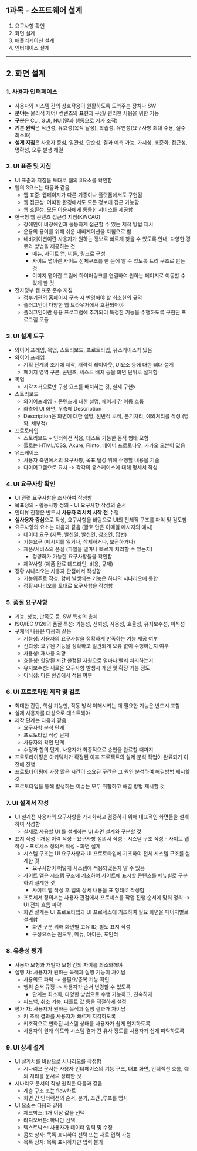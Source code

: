 ## 1과목 - 소프트웨어 설계





1. 요구사항 확인
2. 화면 설계
3. 애플리케이션 설계
4. 인터페이스 설계

---





## 2. 화면 설계

### 1. 사용자 인터페이스

- 사용자와 시스템 간의 상호작용이 원활하도록 도와주는 장치나 SW
- **분야**는 물리적 제어/ 컨텐츠의 표현과 구성/ 편리한 사용을 위한 기능
- **구분**은 CLI, GUI, NUI(말과 행동으로 기가 조작)
- **기본 원칙**은 직관성, 유효성(목적 달성), 학습성, 유연성(요구사항 최대 수용, 실수 최소화)
- **설계 지침**은 사용자 중심, 일관성, 단순성, 결과 예측 가능, 가시성, 표준화, 접근성, 명확성, 오류 발생 해결





### 2. UI 표준 및 지침

- UI 표준과 지침을 토대로 웹의 3요소를 확인함
- 웹의 3요소는 다음과 같음
  - 웹 표준: 웹페이지가 다른 기종이나 플랫폼에서도 구현됨
  - 웹 접근성: 어떠한 환경에서도 모든 정보에 접근 가능함
  - 웹 호환성: 모든 이용자에게 동등한 서비스를 제공함
- 한국형 웹 콘텐츠 접근성 지침(KWCAG)
  - 장애인이 비장애인과 동등하게 접근할 수 있는 제작 방법 제시
  - 운용의 용이를 위해 쉬운 내비게이션을 지침으로 함
  - 네비게이션이란 사용자가 원하는 정보로 빠르게 찾을 수 있도록 안내, 다양한 경로와 방법을 제공하는 것
    - 메뉴, 사이트 맵, 버튼, 링크로 구성
    - 사이트 맵이란 사이트 전체구조를 한 눈에 알 수 있도록 트리 구조로 만든 것
    - 이미지 맵이란 그림에 하이퍼링크를 연결하여 원하는 페이지로 이동할 수 있게 한 것
- 전자정부 웹 표준 준수 지침
  - 정부기관의 홈페이지 구축 시 반영해야 할 최소한의 규약
  - 플러그인이 다양한 웹 브라우저에서 호환되어야
  - 플러그인이란 응용 프로그램에 추가되어 특정한 기능을 수행하도록 구현된 프로그램 모듈





### 3. UI 설계 도구

- 와이어 프레임, 목업, 스토리보드, 프로토타입, 유스케이스가 있음
- 와이어 프레임
  - 기획 단계의 초기에 제작, 개략적 레이아웃, UI요소 등에 대한 뼈대 설계
  - 페이지 영역 구분, 콘텐츠, 텍스트 배치 등을 화면 단위로 설계함
- 목업
  - 시각ㅈ거으로만 구성 요소를 배치하는 것, 실제 구현x
- 스토리보드
  - 와이어프레임 + 콘텐츠에 대한 설명, 페이지 간 이동 흐름
  - 좌측에 UI 화면, 우측에 Description
  - Description은 화면에 대한 설명, 전반적 로직, 분기처리, 예외처리를 작성 (명확, 세부적)
- 프로토타입
  - 스토리보드 + 인터렉션 적용, 테스트 가능한 동적 형태 모형
  - 툴로는 HTML/CSS, Axure, Flinto, 네이버 프로토나우, 카카오 오븐이 있음
- 유스케이스
  - 사용자 측면에서의 요구사항, 목표 달성 위해 수행할 내용을 기술
  - 다이어그램으로 묘사 -> 각각의 유스케이스에 대해 명세서 작성





### 4. UI 요구사항 확인

- UI 관련 요구사항을 조사하여 작성함
- 목표정의 - 활동사항 정의 - UI 요구사항 작성의 순서
- 인터뷰 진행은 반드시 **사용자 리서치 시작 전** 수행
- **실사용자 중심**으로 작성, 요구사항을 바탕으로 UI의 전체적 구조를 파악 및 검토함
- 요구사항의 요소는 다음과 같음 (괄호 안은 이메일 메시지의 예시)
  - 데이터 요구 (제목, 발신일, 발신인, 참조인, 답변)
  - 기능요구 (메시지를 읽거나, 삭제하거나, 보관하거나)
  - 제품/서비스의 품질 (파일을 얼마나 빠르게 처리할 수 있는지)
    - 정량화가 가능한 요구사항들을 확인함
  - 제약사항 (제품 완료 데드라인, 비용, 규제)
- 정황 시나리오는 사용자 관점에서 작성함
  - 기능위주로 작성, 함께 발생되는 기능은 하나의 시나리오에 통합
  - 정황시나리오를 토대로 요구사항을 작성함





### 5. 품질 요구사항

- 기능, 성능, 만족도 등. SW 특성의 총체
- ISO/IEC 9126의 품질 특성: 기능성, 신뢰성, 사용성, 효율성, 유지보수성, 이식성
- 구체적 내용은 다음과 같음
  - 기능성: 사용자의 요구사항을 정확하게 만족하는 기능 제공 여부
  - 신뢰성: 요구된 기능을 정확하고 일관되게 오류 없이 수행하는지 여부
  - 사용성: 재사용 의향
  - 효율성: 할당된 시간 한정된 자원으로 얼마나 빨리 처리하는지
  - 유지보수성: 새로운 요구사항 발생시 개선 및 확장 가능 정도
  - 이식성: 다른 환경에서 적용 여부





### 6. UI 프로토타입 제작 및 검토

- 최대한 간단, 핵심 기능만, 작동 방식 이해시키는 데 필요한 기능은 반드시 포함
- 실제 사용자를 대상으로 테스트해야
- 제작 단계는 다음과 같음
  - 요구사항 분석 단계
  - 프로토타입 작성 단계
  - 사용자의 확인 단계
  - 수정과 합의 단계, 사용자가 최종적으로 승인을 완료할 때까지
- 프로토타이핑은 아키텍처가 확정된 이후 프로젝트의 실제 분석 작업이 완료되기 이전에 진행
- 프로토타이핑에 가장 많은 시간이 소요된 구간은 그 원인 분석하여 해결방법 제시할 것
- 프로토타입을 통해 발생하는 이슈는 모두 취합하고 해결 방법 제시할 것





### 7. UI 설계서 작성

- UI 설계전 사용자의 요구사항을 가시화하고 검증하기 위해 대표적인 화면들을 설계하여 작성함
  - 실제로 사용할 UI 를 설계하는 UI 화면 설계와 구분할 것
- 표지 작성 - 개정 이력 작성 - 요구사항 정의서 작성 - 시스템 구조 작성 - 사이트 맵 작성 - 프로세스 정의서 작성 - 화면 설계
  - 시스템 구조는 UI 요구사항과 UI 프로토타입에 기초하여 전체 시스템 구조를 설계한 것
    - 요구사항이 어떻게 시스템에 적용되었는지 알 수 있음
  - 사이트 맵은 시스템 구조에 기초하여 사이트에 표시할 콘텐츠를 메뉴별로 구분하여 설계한 것
    - 사이트 맵 작성 후 맵의 상세 내용을 표 형태로 작성함
  - 프로세서 정의서는 사용자 관점에서 프로세스를 작업 진행 순서에 맞춰 정리 -> UI 전체 흐름 파악
  - 화면 설계는 UI 프로토타입과 UI 프로세스에 기초하여 필요 화면을 페이지별로 설계함
    - 화면 구분 위해 화면별 고유 ID, 별도 표지 작성
    - 구성요소는 윈도우, 메뉴, 아이콘, 포인터





### 8. 유용성 평가

- 사용자 모형과 개발자 모형 간의 차이를 최소화해야
- 실행 차: 사용자가 원하는 목적과 실행 기능이 차이남
  - 사용의도 파악 -> 불필요/중복 기능 확인
  - 행위 순서 규정 -> 사용자가 순서 변경할 수 있도록
    - 단계는 최소화, 다양한 방법으로 수행 가능하고, 친숙하게
  - 피드백, 취소 기능, 디폴트 값 등을 적절하게 설정
- 평가 차: 사용자가 원하는 목적과 실행 결과가 차이남
  - 키 조작 결과를 사용자가 빠르게 지각하도록
  - 키조작으로 변화된 시스템 상태를 사용자가 쉽게 인지하도록
  - 사용자의 원래 의도와 시스템 결과 간 유사 정도를 사용자가 쉽게 파악하도록





### 9. UI 상세 설계

- UI 설계서를 바탕으로 시나리오를 작성함
  - 시나리오 문서는 사용자 인터페이스의 기능 구조, 대표 화면, 인터랙션 흐름, 예외 처리를 문서로 정리한 것
- 시나리오 문서의 작성 원칙은 다음과 같음
  - 계층 구조 또는 flow차트
  - 화면 간 인터랙션의 순서, 분기, 조건 ,루프를 명시
- UI 요소는 다음과 같음
  - 체크박스: 1개 이상 값을 선택
  - 라디오버튼: 하나만 선택
  - 텍스트박스: 사용자가 데이터 입력 및 수정
  - 콤보 상자: 목록 표시하여 선택 또는 새로 입력 가능
  - 목록 상자: 목록 표시하지만 입력 불가







